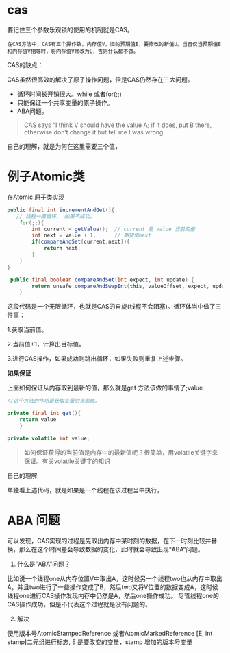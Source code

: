 #  cas
 
 要记住三个参数乐观锁的使用的机制就是CAS。 
        
    在CAS方法中，CAS有三个操作数，内存值V，旧的预期值E，要修改的新值U。当且仅当预期值E和内存值V相等时，将内存值V修改为U，否则什么都不做。

CAS的缺点：

CAS虽然很高效的解决了原子操作问题，但是CAS仍然存在三大问题。

- 循环时间长开销很大。while 或者for(;;)
- 只能保证一个共享变量的原子操作。
- ABA问题。

>CAS says “I think V should have the value A; if it does, put B there, otherwise don’t change it but tell me I was wrong.

自己的理解，就是为何在这里需要三个值， 


# 例子Atomic类
在Atomic 原子类实现


```java
public final int incrementAndGet(){
   // 线程一直循环， 如果不成功，
    for(;;){
        int current = getValue();  // current 是 Value 当前的值
        int next = value + 1;      // 期望值next
        if(compareAndSet(current,next)){   
            return next;
        }
    }
}

 public final boolean compareAndSet(int expect, int update) {
        return unsafe.compareAndSwapInt(this, valueOffset, expect, update);
    }

```



这段代码是一个无限循环，也就是CAS的自旋(线程不会阻塞)。循环体当中做了三件事：

1.获取当前值。

2.当前值+1，计算出目标值。

3.进行CAS操作，如果成功则跳出循环，如果失败则重复上述步骤。


**如果保证**

上面如何保证从内存取到最新的值，那么就是get 方法该做的事情了;value 

```java
//这个方法的作用是获取变量的当前值。

private final int get(){
    return value
    }

private volatile int value;
```
>如何保证获得的当前值是内存中的最新值呢？很简单，用volatile关键字来保证。有关volatile关键字的知识

自己的理解

单独看上述代码，就是如果是一个线程在该过程当中执行，

# ABA 问题
 
 可以发现，CAS实现的过程是先取出内存中某时刻的数据，在下一时刻比较并替换，那么在这个时间差会导致数据的变化，此时就会导致出现“ABA”问题。 
 
1. 什么是”ABA”问题？ 
 
 比如说一个线程one从内存位置V中取出A，这时候另一个线程two也从内存中取出A，并且two进行了一些操作变成了B，然后two又将V位置的数据变成A，这时候线程one进行CAS操作发现内存中仍然是A，然后one操作成功。 
 尽管线程one的CAS操作成功，但是不代表这个过程就是没有问题的。
 
 2. 解决
 
使用版本号AtomicStampedReference 或者AtomicMarkedReference [E, int stamp]二元组进行标志, E 是要改变的变量，stamp 增加的版本号变量


 
